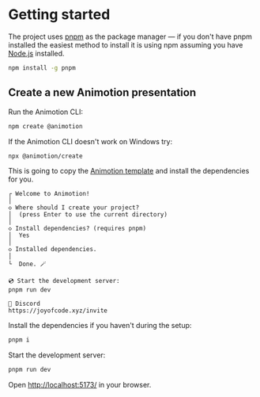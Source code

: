 # Getting started

The project uses [pnpm](https://pnpm.io/) as the package manager — if you don't have pnpm installed the easiest method to install it is using npm
assuming you have [Node.js](https://nodejs.org/en) installed.

```bash
npm install -g pnpm
```

## Create a new Animotion presentation

Run the Animotion CLI:

```bash
npm create @animotion
```

If the Animotion CLI doesn't work on Windows try:

```bash
npx @animotion/create
```

This is going to copy the [Animotion template](https://github.com/animotionjs/animotion/tree/main/packages/create/template) and install the dependencies for you.

```text
┌ Welcome to Animotion!
│
◇ Where should I create your project?
│  (press Enter to use the current directory)
│
◇ Install dependencies? (requires pnpm)
│  Yes
│
◇ Installed dependencies.
│
└  Done. 🪄

💿️ Start the development server:
pnpm run dev

💬 Discord
https://joyofcode.xyz/invite
```

Install the dependencies if you haven't during the setup:

```bash
pnpm i
```

Start the development server:

```bash
pnpm run dev
```

Open [http://localhost:5173/](http://localhost:5173/) in your browser.